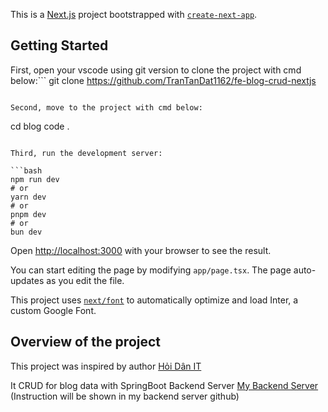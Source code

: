 This is a [Next.js](https://nextjs.org/) project bootstrapped with [`create-next-app`](https://github.com/vercel/next.js/tree/canary/packages/create-next-app).

## Getting Started
First, open your vscode using git version to clone the project with cmd below:```
git clone https://github.com/TranTanDat1162/fe-blog-crud-nextjs
```

Second, move to the project with cmd below:
```
cd blog
code .
```

Third, run the development server:

```bash
npm run dev
# or
yarn dev
# or
pnpm dev
# or
bun dev
```

Open [http://localhost:3000](http://localhost:3000) with your browser to see the result.

You can start editing the page by modifying `app/page.tsx`. The page auto-updates as you edit the file.

This project uses [`next/font`](https://nextjs.org/docs/basic-features/font-optimization) to automatically optimize and load Inter, a custom Google Font.

## Overview of the project

This project was inspired by author [Hỏi Dân IT](https://www.youtube.com/@hoidanit)

It CRUD for blog data with SpringBoot Backend Server [My Backend Server](https://github.com/TranTanDat1162/backend-blog-crud-springboot-nextjs) (Instruction will be shown in my backend server github)


